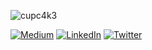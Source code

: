 ![cupc4k3](https://see.fontimg.com/api/renderfont4/owmnz/eyJyIjoiZnMiLCJoIjo5MCwidyI6MTAwMCwiZnMiOjkwLCJmZ2MiOiIjMDAwMDAwIiwiYmdjIjoiI0ZGRkZGRiIsInQiOjF9/Q1VQQzRLMw/alpha-taurus-expanded.png)



[![Medium](https://img.shields.io/badge/-Medium-%2312100E?style=for-the-badge&logo=medium&logoColor=white)](https://cupc4k3.medium.com/)
[![LinkedIn](https://img.shields.io/badge/-LinkedIn-%230077B5?style=for-the-badge&logo=linkedin&logoColor=white)](https://www.linkedin.com/in/cupc4k3/)
[![Twitter](https://img.shields.io/badge/-Twitter-%231DA1F2?style=for-the-badge&logo=twitter&logoColor=white)](https://twitter.com/cupc4k3d)

